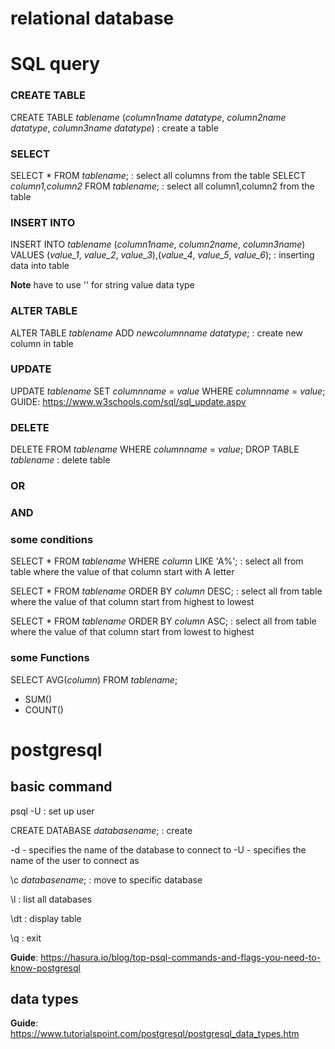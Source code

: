 # relational database

# SQL query

### CREATE TABLE
CREATE TABLE *tablename* (*column1name* *datatype*, *column2name* *datatype*, *column3name* *datatype*)  : create a table

### SELECT
SELECT * FROM *tablename*;  : select all columns from the  table
SELECT *column1,column2* FROM *tablename*;  : select all column1,column2 from the table


### INSERT INTO
INSERT INTO *tablename* (*column1name*, *column2name*, *column3name*) VALUES (*value_1*, *value_2*, *value_3*),(*value_4*, *value_5*, *value_6*); : inserting data into table

**Note** have to use '' for string value data type

### ALTER TABLE
ALTER TABLE *tablename* ADD *newcolumnname* *datatype*; : create new column in table

### UPDATE
UPDATE *tablename* SET *columnname* = *value* WHERE *columnname* = *value*;
GUIDE: https://www.w3schools.com/sql/sql_update.aspv

### DELETE
DELETE FROM *tablename* WHERE *columnname* = *value*;
DROP TABLE *tablename* : delete table

### OR

### AND

### some conditions
SELECT * FROM *tablename* WHERE *column* LIKE 'A%';  : select all from table where the value of that column start with A letter

SELECT * FROM *tablename* ORDER BY *column* DESC; :  select all from table where the value of that column start from highest to lowest

SELECT * FROM *tablename* ORDER BY *column* ASC; :  select all from table where the value of that column start from lowest to highest

### some Functions
SELECT AVG(*column*) FROM *tablename*;
- SUM()
- COUNT()


# postgresql

## basic command

psql -U <user> : set up user

CREATE DATABASE *databasename*; : create

-d - specifies the name of the database to connect to
-U - specifies the name of the user to connect as

\c *databasename*;  : move to specific database

\l : list all databases

\dt  : display table

\q : exit

**Guide**: https://hasura.io/blog/top-psql-commands-and-flags-you-need-to-know-postgresql


## data types
**Guide**: https://www.tutorialspoint.com/postgresql/postgresql_data_types.htm
